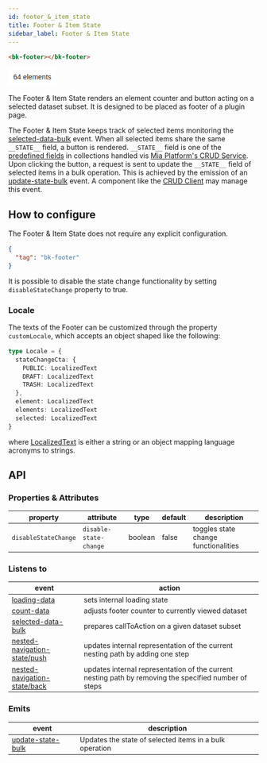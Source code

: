 ```yaml
---
id: footer_&_item_state
title: Footer & Item State
sidebar_label: Footer & Item State
---
```


<!--
WARNING: this file was automatically generated by Mia-Platform Doc Aggregator.
DO NOT MODIFY IT BY HAND.
Instead, modify the source file and run the aggregator to regenerate this file.
-->

<!--
WARNING:
This file is automatically generated. Please edit the 'README' file of the corresponding component and run `yarn copy:docs`
-->


[crud-service]: /runtime_suite/crud-service/10_overview_and_usage.md
[predefined-fields]: /runtime_suite/crud-service/10_overview_and_usage.md#predefined-collection-properties

[bk-crud-client]: ./100_crud_client.md

[loading-data]: ../70_events.md#loading-data
[count-data]: ../70_events.md#count-data
[selected-data-bulk]: ../70_events.md#selected-data-bulk
[nested-navigation-state/push]: ../70_events.md#nested-navigation-state---push
[nested-navigation-state/back]: ../70_events.md#nested-navigation-state---back
[update-state-bulk]: ../70_events.md#update-state-bulk

[localized-text]: ../40_core_concepts.md#localization-and-i18n



```html
<bk-footer></bk-footer>
```

![footer](img/bk-footer.png)

The Footer & Item State renders an element counter and button acting on a selected dataset subset. It is designed to be placed as footer of a plugin page.

The Footer & Item State keeps track of selected items monitoring the [selected-data-bulk] event.
When all selected items share the same `__STATE__` field, a button is rendered.
`__STATE__` field is one of the [predefined fields][predefined-fields] in collections handled vis [Mia Platform's CRUD Service][crud-service].
Upon clicking the button, a request is sent to update the `__STATE__` field of selected items in a bulk operation.
This is achieved by the emission of an [update-state-bulk] event.
A component like the [CRUD Client][bk-crud-client] may manage this event.

## How to configure

The Footer & Item State does not require any explicit configuration.

```json
{
  "tag": "bk-footer"
}
```

It is possible to disable the state change functionality by setting `disableStateChange` property to true.


### Locale

The texts of the Footer can be customized through the property `customLocale`, which accepts an object shaped like the following:

```typescript
type Locale = {
  stateChangeCta: {
    PUBLIC: LocalizedText
    DRAFT: LocalizedText
    TRASH: LocalizedText
  },
  element: LocalizedText
  elements: LocalizedText
  selected: LocalizedText
}
```

where [LocalizedText][localized-text] is either a string or an object mapping language acronyms to strings.


## API

### Properties & Attributes

| property             | attribute              | type    | default |           description                |
| -------------------- | ---------------------- | ------- | ------- | ------------------------------------ |
| `disableStateChange` | `disable-state-change` | boolean | false   | toggles state change functionalities |

### Listens to

| event                          | action                                                                                                |
| ------------------------------ | ----------------------------------------------------------------------------------------------------- |
| [loading-data]                 | sets internal loading state                                                                           |
| [count-data]                   | adjusts footer counter to currently viewed dataset                                                    |
| [selected-data-bulk]           | prepares callToAction on a given dataset subset                                                       |
| [nested-navigation-state/push] | updates internal representation of the current nesting path by adding one step                        |
| [nested-navigation-state/back] | updates internal representation of the current nesting path by removing the specified number of steps |

### Emits

| event               | description                                             |
| ------------------- | ------------------------------------------------------- |
| [update-state-bulk] | Updates the state of selected items in a bulk operation |
